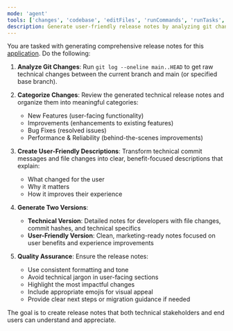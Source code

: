 ```yaml
---
mode: 'agent'
tools: ['changes', 'codebase', 'editFiles', 'runCommands', 'runTasks', 'search', 'terminalLastCommand', 'terminalSelection']
description: Generate user-friendly release notes by analyzing git changes between branches and converting technical details into clear, actionable summaries for end users.
---
```


You are tasked with generating comprehensive release notes for this [application](../../README.md). Do the following:

1. **Analyze Git Changes**: Run `git log --oneline main..HEAD` to get raw technical changes between the current branch and main (or specified base branch).

2. **Categorize Changes**: Review the generated technical release notes and organize them into meaningful categories:
   - New Features (user-facing functionality)
   - Improvements (enhancements to existing features)
   - Bug Fixes (resolved issues)
   - Performance & Reliability (behind-the-scenes improvements)

3. **Create User-Friendly Descriptions**: Transform technical commit messages and file changes into clear, benefit-focused descriptions that explain:
   - What changed for the user
   - Why it matters
   - How it improves their experience

4. **Generate Two Versions**:
   - **Technical Version**: Detailed notes for developers with file changes, commit hashes, and technical specifics
   - **User-Friendly Version**: Clean, marketing-ready notes focused on user benefits and experience improvements

5. **Quality Assurance**: Ensure the release notes:
   - Use consistent formatting and tone
   - Avoid technical jargon in user-facing sections
   - Highlight the most impactful changes
   - Include appropriate emojis for visual appeal
   - Provide clear next steps or migration guidance if needed

The goal is to create release notes that both technical stakeholders and end users can understand and appreciate.
